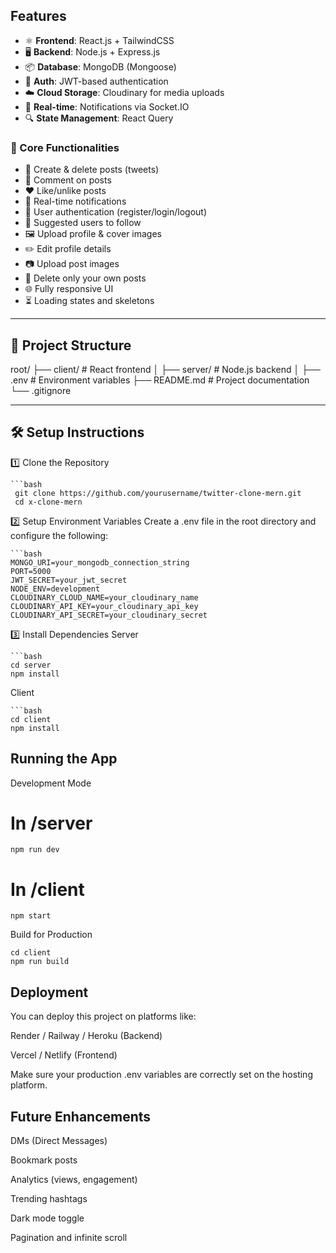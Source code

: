 ##  Features

- ⚛️ **Frontend**: React.js + TailwindCSS
- 🖥️ **Backend**: Node.js + Express.js
- 📦 **Database**: MongoDB (Mongoose)
- 🔐 **Auth**: JWT-based authentication
- ☁️ **Cloud Storage**: Cloudinary for media uploads
- 🔄 **Real-time**: Notifications via Socket.IO
- 🔍 **State Management**: React Query

### 💬 Core Functionalities

- 📝 Create & delete posts (tweets)
- 💬 Comment on posts
- ❤️ Like/unlike posts
- 🔔 Real-time notifications
- 🧑 User authentication (register/login/logout)
- 🔁 Suggested users to follow
- 🖼️ Upload profile & cover images
- ✏️ Edit profile details
- 📷 Upload post images
- 🔐 Delete only your own posts
- 🌐 Fully responsive UI
- ⏳ Loading states and skeletons

---

## 📁 Project Structure
root/
├── client/ # React frontend
│
├── server/ # Node.js backend
│ 
├── .env # Environment variables
├── README.md # Project documentation
└── .gitignore

---

## 🛠️ Setup Instructions

1️⃣ Clone the Repository

    ```bash
     git clone https://github.com/yourusername/twitter-clone-mern.git
     cd x-clone-mern

2️⃣ Setup Environment Variables
Create a .env file in the root directory and configure the following:
            
    ```bash
    MONGO_URI=your_mongodb_connection_string
    PORT=5000
    JWT_SECRET=your_jwt_secret
    NODE_ENV=development
    CLOUDINARY_CLOUD_NAME=your_cloudinary_name
    CLOUDINARY_API_KEY=your_cloudinary_api_key
    CLOUDINARY_API_SECRET=your_cloudinary_secret
3️⃣ Install Dependencies
Server

    ```bash
    cd server
    npm install
Client

    ```bash
    cd client
    npm install
## Running the App
Development Mode

# In /server
    npm run dev

# In /client
    npm start
Build for Production

    cd client
    npm run build
## Deployment
You can deploy this project on platforms like:

Render / Railway / Heroku (Backend)

Vercel / Netlify (Frontend)

Make sure your production .env variables are correctly set on the hosting platform.

## Future Enhancements
DMs (Direct Messages)

Bookmark posts

Analytics (views, engagement)

Trending hashtags

Dark mode toggle

Pagination and infinite scroll

